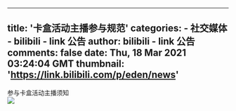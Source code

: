 
---
title: '卡盒活动主播参与规范'
categories: 
    - 社交媒体
    - bilibili - link 公告
author: bilibili - link 公告
comments: false
date: Thu, 18 Mar 2021 03:24:04 GMT
thumbnail: 'https://link.bilibili.com/p/eden/news'
---

<div>   
参与卡盒活动主播须知<br><img src="https://link.bilibili.com/p/eden/news" referrerpolicy="no-referrer">  
</div>
            